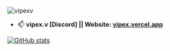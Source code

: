 <p align="left"> <img src="https://komarev.com/ghpvc/?username=vipexv&label=Profile%20views&color=0e75b6&style=flat" alt="vipexv" /> </p>

- 📫 **vipex.v [Discord] || Website: [vipex.vercel.app](https://vipex.vercel.app)**

[![GitHub stats](https://github-readme-stats.vercel.app/api?username=vipexv&show_icons=true&theme=dark)](https://github.com/anuraghazra/github-readme-stats)
